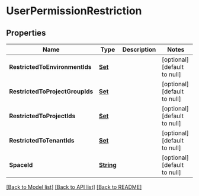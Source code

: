 # UserPermissionRestriction
## Properties

Name | Type | Description | Notes
------------ | ------------- | ------------- | -------------
**RestrictedToEnvironmentIds** | [**Set**](string.md) |  | [optional] [default to null]
**RestrictedToProjectGroupIds** | [**Set**](string.md) |  | [optional] [default to null]
**RestrictedToProjectIds** | [**Set**](string.md) |  | [optional] [default to null]
**RestrictedToTenantIds** | [**Set**](string.md) |  | [optional] [default to null]
**SpaceId** | [**String**](string.md) |  | [optional] [default to null]

[[Back to Model list]](../README.md#documentation-for-models) [[Back to API list]](../README.md#documentation-for-api-endpoints) [[Back to README]](../README.md)

